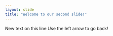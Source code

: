 ```yaml
---
layout: slide
title: "Welcome to our second slide!"
---
```

New text on this line 
Use the left arrow to go back!
